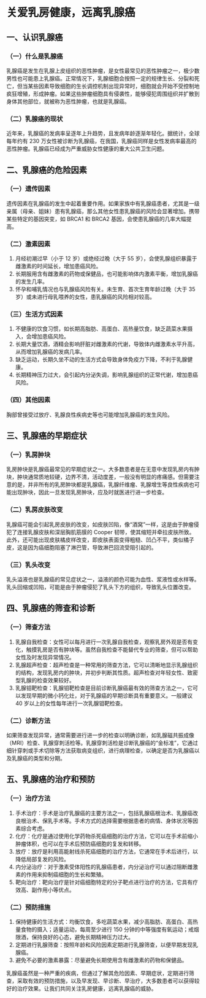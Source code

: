 # 关爱乳房健康，远离乳腺癌

## 一、认识乳腺癌
### （一）什么是乳腺癌
乳腺癌是发生在乳腺上皮组织的恶性肿瘤，是女性最常见的恶性肿瘤之一，极少数男性也可能患上乳腺癌。正常情况下，乳腺细胞会按照一定的规律生长、分裂和死亡，但当某些因素导致细胞的生长调控机制出现异常时，细胞就会开始不受控制地疯狂增殖，形成肿瘤。如果这些肿瘤细胞具有侵袭性，能够侵犯周围组织并扩散到身体其他部位，就被称为恶性肿瘤，也就是乳腺癌。

### （二）乳腺癌的现状
近年来，乳腺癌的发病率呈逐年上升趋势，且发病年龄逐渐年轻化。据统计，全球每年约有 230 万女性被诊断为乳腺癌，在我国，乳腺癌同样是女性发病率最高的恶性肿瘤。乳腺癌已经成为严重威胁女性健康的重大公共卫生问题。

## 二、乳腺癌的危险因素
### （一）遗传因素
遗传因素在乳腺癌的发生中起着重要作用。如果家族中有乳腺癌患者，尤其是一级亲属（母亲、姐妹）患有乳腺癌，那么其他女性患乳腺癌的风险会显著增加。携带某些特定的基因突变，如 BRCA1 和 BRCA2 基因，会使患乳腺癌的几率大幅提高。

### （二）激素因素
1. 月经初潮过早（小于 12 岁）或绝经过晚（大于 55 岁），会使乳腺组织暴露于雌激素的时间延长，增加患癌风险。
2. 长期服用含有雌激素的药物或保健品，也可能影响体内激素平衡，增加乳腺癌的发生几率。
3. 怀孕和哺乳情况也与乳腺癌风险有关。未生育、首次生育年龄过晚（大于 35 岁）或未进行母乳喂养的女性，患乳腺癌的风险相对较高。

### （三）生活方式因素
1. 不健康的饮食习惯，如长期高脂肪、高蛋白、高热量饮食，缺乏蔬菜水果摄入，会增加患癌风险。
2. 长期大量饮酒，酒精会影响肝脏对雌激素的代谢，导致体内雌激素水平升高，从而增加乳腺癌的发病几率。
3. 缺乏运动，长期久坐不动的生活方式会导致身体免疫力下降，不利于乳腺健康。
4. 长期精神压力过大，会引起内分泌失调，影响乳腺组织的正常代谢，增加患癌风险。

### （四）其他因素
胸部曾接受过放疗、乳腺良性疾病史等也可能增加乳腺癌的发生风险。

## 三、乳腺癌的早期症状
### （一）乳房肿块
乳房肿块是乳腺癌最常见的早期症状之一。大多数患者是在无意中发现乳房内有肿块，肿块通常质地较硬，边界不清，活动度差，一般没有明显的疼痛感。但需要注意的是，并非所有的乳房肿块都是乳腺癌，乳腺纤维瘤、乳腺增生等良性疾病也可能出现肿块，因此一旦发现乳房肿块，应及时就医进行进一步检查。

### （二）乳房皮肤改变
乳腺癌可能会引起乳房皮肤的改变，如皮肤凹陷，像“酒窝”一样，这是由于肿瘤侵犯了连接乳腺皮肤和深层胸肌筋膜的 Cooper 韧带，使其缩短并牵拉皮肤所致。此外，还可能出现皮肤橘皮样改变，即皮肤表面变得粗糙、凹凸不平，类似橘子皮，这是因为癌细胞阻塞了淋巴管，导致淋巴回流受阻引起的。

### （三）乳头改变
乳头溢液也是乳腺癌的常见症状之一，溢液的颜色可能为血性、浆液性或水样等。乳头回缩或凹陷，可能是由于肿瘤侵犯了乳头下方的组织，导致乳头位置改变。

## 四、乳腺癌的筛查和诊断
### （一）筛查方法
1. 乳腺自我检查：女性可以每月进行一次乳腺自我检查，观察乳房外观是否有变化，触摸乳房是否有肿块等。虽然自我检查不能替代专业的筛查，但可以帮助女性及时发现异常情况。
2. 乳腺超声检查：超声检查是一种常用的筛查方法，它可以清晰地显示乳腺组织的结构，发现乳房内的肿块，并初步判断其性质。超声检查对年轻女性、致密型乳腺的检查效果较好。
3. 乳腺钼靶检查：乳腺钼靶检查是目前诊断乳腺癌最有效的筛查方法之一，它可以发现早期的微小钙化灶，对于乳腺癌的早期诊断具有重要意义。一般建议 40 岁以上的女性每年进行一次乳腺钼靶检查。

### （二）诊断方法
如果筛查发现异常，通常需要进行进一步的检查以明确诊断，如乳腺磁共振成像（MRI）检查、乳腺穿刺活检等。乳腺穿刺活检是诊断乳腺癌的“金标准”，它通过细针穿刺或手术切除等方法获取病变组织，进行病理检查，以确定是否为乳腺癌以及乳腺癌的类型和分期。

## 五、乳腺癌的治疗和预防
### （一）治疗方法
1. 手术治疗：手术是治疗乳腺癌的主要方法之一，包括乳腺癌根治术、乳腺癌改良根治术、保乳手术等。手术方式的选择需要根据患者的病情、身体状况等因素综合考虑。
2. 化疗：化疗是通过使用化学药物杀死癌细胞的治疗方法，它可以在手术前缩小肿瘤体积，也可以在手术后预防癌细胞的复发和转移。
3. 放疗：放疗是利用高能射线杀死癌细胞的治疗方法，它通常在手术后进行，以降低局部复发的风险。
4. 内分泌治疗：对于激素受体阳性的乳腺癌患者，内分泌治疗可以通过阻断雌激素的作用来抑制癌细胞的生长和繁殖。
5. 靶向治疗：靶向治疗是针对癌细胞特定的分子靶点进行治疗的方法，它具有疗效高、副作用小等优点。

### （二）预防措施
1. 保持健康的生活方式：均衡饮食，多吃蔬菜水果，减少高脂肪、高蛋白、高热量食物的摄入；适量运动，每周至少进行 150 分钟的中等强度有氧运动；戒烟限酒，保持良好的心态，避免长期精神压力过大。
2. 定期进行乳腺筛查：按照年龄和风险因素定期进行乳腺筛查，以便早期发现乳腺癌。
3. 避免不必要的激素暴露：尽量避免长期使用含有雌激素的药物和保健品。

乳腺癌虽然是一种严重的疾病，但通过了解其危险因素、早期症状，定期进行筛查，采取有效的预防措施，以及早发现、早诊断、早治疗，大多数患者可以获得较好的治疗效果。让我们共同关注乳房健康，远离乳腺癌的威胁。 